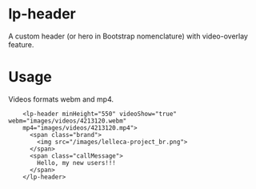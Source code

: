 # lp-header

A custom header (or hero in Bootstrap nomenclature) with video-overlay feature.

Usage
=====
Videos formats webm and mp4. 

```
    <lp-header minHeight="550" videoShow="true" webm="images/videos/4213120.webm"
    mp4="images/videos/4213120.mp4">
      <span class="brand">
        <img src="/images/lelleca-project_br.png">
      </span>
      <span class="callMessage">
        Hello, my new users!!!
	  </span>
    </lp-header>
```
